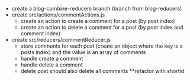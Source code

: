 * create a blog-combine-reducers branch (branch from blog-reducers)
* create src/actions/commentActions.js
  - create an action to create a comment for a post (by post index)
  - create an action to delete a comment for a post (by post index and comment index)
* create src/reducers/commentReducer.js
  - store comments for each post (create an object where the key is a posts index) and the value is an array of comments
  - handle create a comment
  - handle delete a comment
  - delete post should also delete all comments
**refactor with shortid
